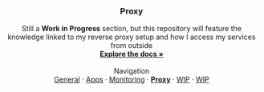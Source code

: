 <h3 align="center">Proxy</h3>

  <p align="center">
    Still a <strong>Work in Progress</strong> section, but this repository will feature the knowledge linked to my reverse proxy setup and how I access my services from outside
    <br />
    <a href="https://github.com/KelyanDev/Homelab"><strong>Explore the docs »</strong></a>
    <br />
    <br />
    Navigation <br />
    <a href="https://github.com/KelyanDev/Homelab">General</a>
    ·
    <a href="https://github.com/KelyanDev/Homelab/blob/main/apps/README.md">Apps</a>
    ·
    <a href="https://github.com/KelyanDev/Homelab/blob/main/monitoring/README.md">Monitoring</a>
    ·
    <a href="https://github.com/KelyanDev/Homelab/blob/main/proxy/README.md"><strong>Proxy</strong></a>
    ·
    <a href="">WIP</a>
    ·
    <a href="">WIP</a>
  </p>
</div>
